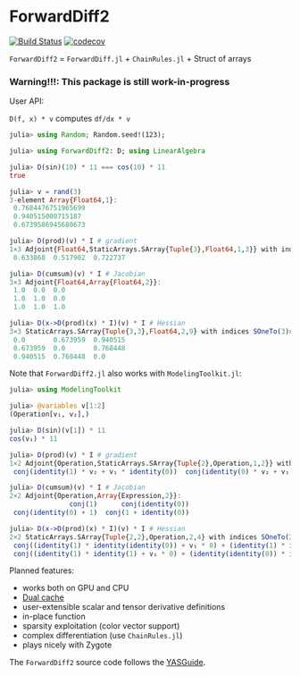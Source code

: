 # ForwardDiff2

[![Build Status](https://travis-ci.org/YingboMa/ForwardDiff2.jl.svg?branch=master)](https://travis-ci.org/YingboMa/ForwardDiff2.jl)
[![codecov](https://codecov.io/gh/YingboMa/ForwardDiff2.jl/branch/master/graph/badge.svg)](https://codecov.io/gh/YingboMa/ForwardDiff2.jl)

`ForwardDiff2` = `ForwardDiff.jl` + `ChainRules.jl` + Struct of arrays

### Warning!!!: This package is still work-in-progress

User API:

`D(f, x) * v` computes ``df/dx * v``

```julia
julia> using Random; Random.seed!(123);

julia> using ForwardDiff2: D; using LinearAlgebra

julia> D(sin)(10) * 11 === cos(10) * 11
true

julia> v = rand(3)
3-element Array{Float64,1}:
 0.7684476751965699
 0.940515000715187
 0.6739586945680673

julia> D(prod)(v) * I # gradient
1×3 Adjoint{Float64,StaticArrays.SArray{Tuple{3},Float64,1,3}} with indices SOneTo(1)×SOneTo(3):
 0.633868  0.517902  0.722737

julia> D(cumsum)(v) * I # Jacobian
3×3 Adjoint{Float64,Array{Float64,2}}:
 1.0  0.0  0.0
 1.0  1.0  0.0
 1.0  1.0  1.0

julia> D(x->D(prod)(x) * I)(v) * I # Hessian
3×3 StaticArrays.SArray{Tuple{3,3},Float64,2,9} with indices SOneTo(3)×SOneTo(3):
 0.0       0.673959  0.940515
 0.673959  0.0       0.768448
 0.940515  0.768448  0.0
```

Note that `ForwardDiff2.jl` also works with `ModelingToolkit.jl`:
```julia
julia> using ModelingToolkit

julia> @variables v[1:2]
(Operation[v₁, v₂],)

julia> D(sin)(v[1]) * 11
cos(v₁) * 11

julia> D(prod)(v) * I # gradient
1×2 Adjoint{Operation,StaticArrays.SArray{Tuple{2},Operation,1,2}} with indices SOneTo(1)×SOneTo(2):
 conj(identity(1) * v₂ + v₁ * identity(0))  conj(identity(0) * v₂ + v₁ * 1)

julia> D(cumsum)(v) * I # Jacobian
2×2 Adjoint{Operation,Array{Expression,2}}:
               conj(1)      conj(identity(0))
 conj(identity(0) + 1)  conj(1 + identity(0))

julia> D(x->D(prod)(x) * I)(v) * I # Hessian
2×2 StaticArrays.SArray{Tuple{2,2},Operation,2,4} with indices SOneTo(2)×SOneTo(2):
 conj((identity(1) * identity(identity(0)) + v₁ * 0) + (identity(1) * identity(0) + v₂ * 0))  conj((identity(0) * identity(identity(0)) + v₁ * 0) + (identity(1) * identity(1) + v₂ * 0))
 conj((identity(1) * identity(1) + v₁ * 0) + (identity(identity(0)) * identity(0) + v₂ * 0))  conj((identity(0) * identity(1) + v₁ * 0) + (identity(identity(0)) * identity(1) + v₂ * 0))
```

Planned features:

- works both on GPU and CPU
- [Dual cache](http://docs.juliadiffeq.org/latest/basics/faq.html#I-get-Dual-number-errors-when-I-solve-my-ODE-with-Rosenbrock-or-SDIRK-methods...?-1)
- user-extensible scalar and tensor derivative definitions
- in-place function
- sparsity exploitation (color vector support)
- complex differentiation (use `ChainRules.jl`)
- plays nicely with Zygote

The `ForwardDiff2` source code follows the [YASGuide](https://github.com/jrevels/YASGuide).
